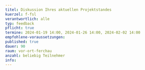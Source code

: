 ```yaml
---
titel: Diskussion Ihres aktuellen Projektstandes
kuerzel: f-fsl
verantwortlich: alle
typ: feedback
pflicht: true
termine: 2024-01-19 14:00, 2024-01-26 14:00, 2024-02-02 14:00
empfohlene-voraussetzungen: 
published: true
dauer: 90
raum: vor-ort-ferchau
anzahl: beliebig Teilnehmer
info:
---
```

